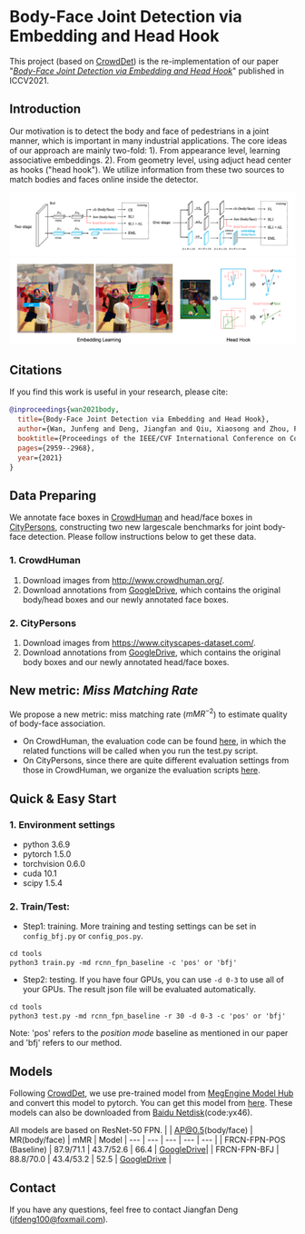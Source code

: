 Body-Face Joint Detection via Embedding and Head Hook
===

This project (based on [CrowdDet](https://github.com/Purkialo/CrowdDet)) is the re-implementation of our paper "[*Body-Face Joint Detection via Embedding and Head Hook*](https://openaccess.thecvf.com/content/ICCV2021/papers/Wan_Body-Face_Joint_Detection_via_Embedding_and_Head_Hook_ICCV_2021_paper.pdf)" published in ICCV2021.

## Introduction

Our motivation is to detect the body and face of pedestrians in a joint manner, which is important in many industrial applications. The core ideas of our approach are mainly two-fold: 1). From appearance level, learning associative embeddings. 2). From geometry level, using adjuct head center as hooks ("head hook"). We utilize information from these two sources to match bodies and faces online inside the detector.

![introfig](./demo/intro.png)
![introfig1](./demo/intro1.png)

## Citations

If you find this work is useful in your research, please cite:
```bibtex
@inproceedings{wan2021body,
  title={Body-Face Joint Detection via Embedding and Head Hook},
  author={Wan, Junfeng and Deng, Jiangfan and Qiu, Xiaosong and Zhou, Feng},
  booktitle={Proceedings of the IEEE/CVF International Conference on Computer Vision},
  pages={2959--2968},
  year={2021}
}
```

## Data Preparing

We annotate face boxes in [CrowdHuman](https://arxiv.org/abs/1805.00123) and head/face boxes in [CityPersons](https://arxiv.org/abs/1702.05693), constructing two new largescale
benchmarks for joint body-face detection.
Please follow instructions below to get these data.

### 1. CrowdHuman
1. Download images from http://www.crowdhuman.org/.
2. Download annotations from [GoogleDrive](https://drive.google.com/drive/folders/1Sk2IAmm_wTVh289RKs5FiU17siWrJJCu?usp=sharing), which contains the original body/head boxes and our newly annotated face boxes.

### 2. CityPersons
1. Download images from https://www.cityscapes-dataset.com/.
2. Download annotations from [GoogleDrive](https://drive.google.com/drive/folders/1PxGTo_SE8O56r0qw7DgmR3Lk-eokS0X0), which contains the original body boxes and our newly annotated head/face boxes.


## New metric: *Miss Matching Rate*

We propose a new metric: miss matching rate ($mMR^{-2}$) to estimate quality of body-face association.
* On CrowdHuman, the evaluation code can be found [here](./lib/evaluate/compute_MMR.py), in which the related functions will be called when you run the test.py script.
* On CityPersons, since there are quite different evaluation settings from those in CrowdHuman, we organize the evaluation scripts [here](./eval_cp).


## Quick & Easy Start

### 1. Environment settings

* python 3.6.9
* pytorch 1.5.0
* torchvision 0.6.0
* cuda 10.1
* scipy 1.5.4


### 2. Train/Test:

* Step1:  training. More training and testing settings can be set in `config_bfj.py` or `config_pos.py`.
```shell
cd tools
python3 train.py -md rcnn_fpn_baseline -c 'pos' or 'bfj'
```
    
* Step2:  testing. If you have four GPUs, you can use ` -d 0-3 ` to use all of your GPUs.
			  The result json file will be evaluated automatically.
```shell
cd tools
python3 test.py -md rcnn_fpn_baseline -r 30 -d 0-3 -c 'pos' or 'bfj'
```

Note: 'pos' refers to the *position mode* baseline as mentioned in our paper and 'bfj' refers to our method.

## Models

Following [CrowdDet](https://github.com/Purkialo/CrowdDet),
we use pre-trained model from [MegEngine Model Hub](https://megengine.org.cn/model-hub) and convert this model to pytorch. You can get this model from [here](https://drive.google.com/file/d/1lfYQHC63oM2Dynbfj6uD7XnpDIaA5kNr/view?usp=sharing).
These models can also be downloaded from [Baidu Netdisk](https://pan.baidu.com/s/1U3I-qNIrXuYQzUEDDdISTw)(code:yx46).

All models are based on ResNet-50 FPN.
| | AP@0.5(body/face) | MR(body/face) | mMR | Model
| --- | --- | --- | --- | --- |
| FRCN-FPN-POS (Baseline)  | 87.9/71.1 | 43.7/52.6 | 66.4 | [GoogleDrive](https://drive.google.com/file/d/1GFnIXqc9aG0eXSQFI4Pe4XfO-8hAZmKV/view?usp=sharing)|
| FRCN-FPN-BFJ             | 88.8/70.0 | 43.4/53.2 | 52.5 | [GoogleDrive](https://drive.google.com/file/d/1E8MQf3pfOyjbVvxZeBLdYBFUiJA6bdgr/view?usp=sharing) |

## Contact

If you have any questions, feel free to contact Jiangfan Deng (jfdeng100@foxmail.com).
